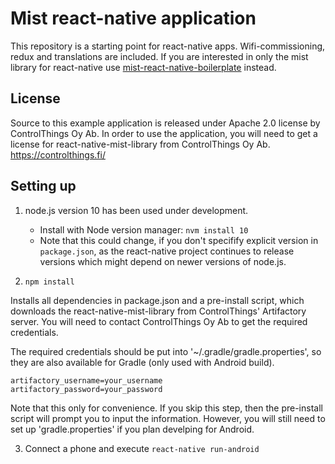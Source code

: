 # Mist react-native application
This repository is a starting point for react-native apps. Wifi-commissioning, redux  and translations are included. If you are interested in only the mist library for react-native use [mist-react-native-boilerplate](https://github.com/ControlThings/mist-react-native-boilerplate) instead.
## License 

Source to this example application is released under Apache 2.0 license
by ControlThings Oy Ab. In order to use the application, you will need
to get a license for react-native-mist-library from ControlThings Oy Ab.
https://controlthings.fi/

## Setting up


1. node.js version 10 has been used under development. 
	* Install with Node version manager: `nvm install 10`
	* Note that this could change, if you don't specifify explicit version in `package.json`, as the react-native project continues to release versions which might depend on newer versions of node.js.
  
2. `npm install`

Installs all dependencies in package.json and a pre-install script, which downloads the
react-native-mist-library from ControlThings' Artifactory server. You
will need to contact ControlThings Oy Ab to get the required
credentials.

The required credentials should be put into '~/.gradle/gradle.properties',
so they are also available for Gradle (only used with Android build).

```
artifactory_username=your_username
artifactory_password=your_password
```

Note that this only for convenience. If you skip this step, then the
pre-install script will prompt you to input the information. However, you will still need to set up 'gradle.properties' if you plan develping for Android.

3. Connect a phone and execute `react-native run-android` 
